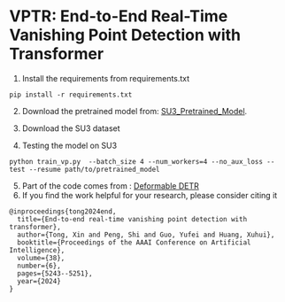 **VPTR**: End-to-End Real-Time Vanishing Point Detection with Transformer
========

1. Install the requirements from requirements.txt
```
pip install -r requirements.txt
```

2. Download the pretrained model from:
[SU3_Pretrained_Model](https://drive.google.com/file/d/1hKmYDe10RVDnVvLVQPc4ESsd95duF-lV/view).
 
3. Download the SU3 dataset

4. Testing the model on SU3
```
python train_vp.py  --batch_size 4 --num_workers=4 --no_aux_loss --test --resume path/to/pretrained_model
```
5. Part of the code comes from :
[Deformable DETR](https://github.com/fundamentalvision/Deformable-DETR)
6. If you find the work helpful for your research, please consider citing it
```
@inproceedings{tong2024end,
  title={End-to-end real-time vanishing point detection with transformer},
  author={Tong, Xin and Peng, Shi and Guo, Yufei and Huang, Xuhui},
  booktitle={Proceedings of the AAAI Conference on Artificial Intelligence},
  volume={38},
  number={6},
  pages={5243--5251},
  year={2024}
}
```
